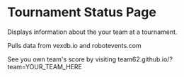# Tournament Status Page
Displays information about the your team at a tournament.

Pulls data from vexdb.io and robotevents.com

See you own team's score by visiting team62.github.io/?team=YOUR_TEAM_HERE
